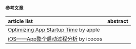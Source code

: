 #### 参考文章
article list | abstract
:-- | :--:
[Optimizing App Startup Time](https://developer.apple.com/videos/play/wwdc2016/406/) by apple |
[iOS——App整个启动过程分析](https://icocos.github.io/2017/06/28/iOS%E2%80%94%E2%80%94App%E6%95%B4%E4%B8%AA%E5%90%AF%E5%8A%A8%E8%BF%87%E7%A8%8B%E5%88%86%E6%9E%90/) by icocos |